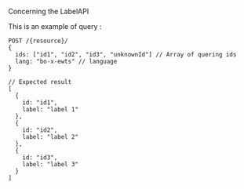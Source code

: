Concerning the LabelAPI

This is an example of query :

```
POST /{resource}/
{
  ids: ["id1", "id2", "id3", "unknownId"] // Array of quering ids
  lang: "bo-x-ewts" // language
}

// Expected result
[
  {
    id: "id1",
    label: "label 1"
  },
  {
    id: "id2",
    label: "label 2"
  },
  {
    id: "id3",
    label: "label 3"
  }
]
```
